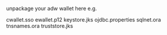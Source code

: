 unpackage your adw wallet here e.g.


cwallet.sso
ewallet.p12
keystore.jks
ojdbc.properties
sqlnet.ora
tnsnames.ora
truststore.jks